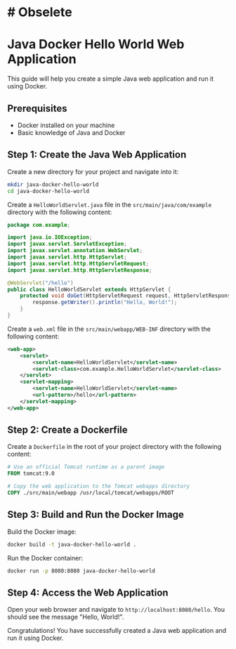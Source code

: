 # # Obselete

# Java Docker Hello World Web Application

This guide will help you create a simple Java web application and run it using Docker.

## Prerequisites

- Docker installed on your machine
- Basic knowledge of Java and Docker

## Step 1: Create the Java Web Application

Create a new directory for your project and navigate into it:

```sh
mkdir java-docker-hello-world
cd java-docker-hello-world
```

Create a `HelloWorldServlet.java` file in the `src/main/java/com/example` directory with the following content:

```java
package com.example;

import java.io.IOException;
import javax.servlet.ServletException;
import javax.servlet.annotation.WebServlet;
import javax.servlet.http.HttpServlet;
import javax.servlet.http.HttpServletRequest;
import javax.servlet.http.HttpServletResponse;

@WebServlet("/hello")
public class HelloWorldServlet extends HttpServlet {
    protected void doGet(HttpServletRequest request, HttpServletResponse response) throws ServletException, IOException {
        response.getWriter().println("Hello, World!");
    }
}
```

Create a `web.xml` file in the `src/main/webapp/WEB-INF` directory with the following content:

```xml
<web-app>
    <servlet>
        <servlet-name>HelloWorldServlet</servlet-name>
        <servlet-class>com.example.HelloWorldServlet</servlet-class>
    </servlet>
    <servlet-mapping>
        <servlet-name>HelloWorldServlet</servlet-name>
        <url-pattern>/hello</url-pattern>
    </servlet-mapping>
</web-app>
```

## Step 2: Create a Dockerfile

Create a `Dockerfile` in the root of your project directory with the following content:

```Dockerfile
# Use an official Tomcat runtime as a parent image
FROM tomcat:9.0

# Copy the web application to the Tomcat webapps directory
COPY ./src/main/webapp /usr/local/tomcat/webapps/ROOT
```

## Step 3: Build and Run the Docker Image

Build the Docker image:

```sh
docker build -t java-docker-hello-world .
```

Run the Docker container:

```sh
docker run -p 8080:8080 java-docker-hello-world
```

## Step 4: Access the Web Application

Open your web browser and navigate to `http://localhost:8080/hello`. You should see the message "Hello, World!".

Congratulations! You have successfully created a Java web application and run it using Docker.